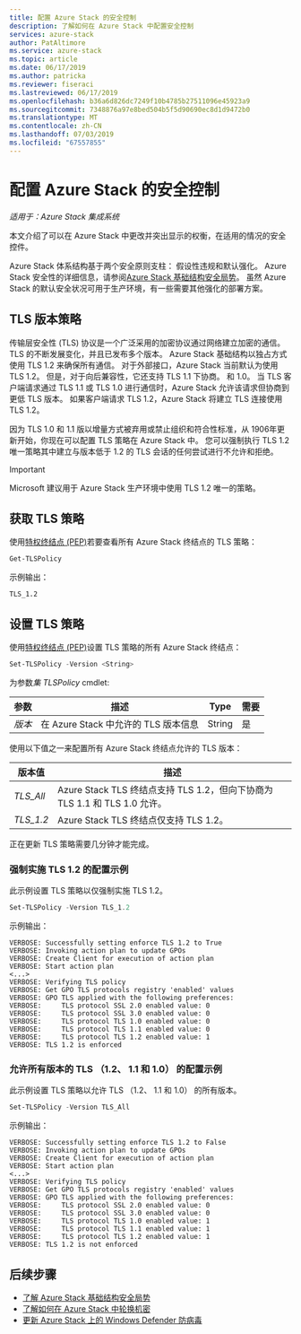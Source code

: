 ```yaml
---
title: 配置 Azure Stack 的安全控制
description: 了解如何在 Azure Stack 中配置安全控制
services: azure-stack
author: PatAltimore
ms.service: azure-stack
ms.topic: article
ms.date: 06/17/2019
ms.author: patricka
ms.reviewer: fiseraci
ms.lastreviewed: 06/17/2019
ms.openlocfilehash: b36a6d826dc7249f10b4785b27511096e45923a9
ms.sourcegitcommit: 7348876a97e8bed504b5f5d90690ec8d1d9472b0
ms.translationtype: MT
ms.contentlocale: zh-CN
ms.lasthandoff: 07/03/2019
ms.locfileid: "67557855"
---
```

# <a name="configure-azure-stack-security-controls"></a>配置 Azure Stack 的安全控制

*适用于：Azure Stack 集成系统*

本文介绍了可以在 Azure Stack 中更改并突出显示的权衡，在适用的情况的安全控件。

Azure Stack 体系结构基于两个安全原则支柱： 假设性违规和默认强化。 Azure Stack 安全性的详细信息，请参阅[Azure Stack 基础结构安全局势](azure-stack-security-foundations.md)。 虽然 Azure Stack 的默认安全状况可用于生产环境，有一些需要其他强化的部署方案。

## <a name="tls-version-policy"></a>TLS 版本策略

传输层安全性 (TLS) 协议是一个广泛采用的加密协议通过网络建立加密的通信。 TLS 的不断发展变化，并且已发布多个版本。 Azure Stack 基础结构以独占方式使用 TLS 1.2 来确保所有通信。 对于外部接口，Azure Stack 当前默认为使用 TLS 1.2。 但是，对于向后兼容性，它还支持 TLS 1.1 下协商。 和 1.0。 当 TLS 客户端请求通过 TLS 1.1 或 TLS 1.0 进行通信时，Azure Stack 允许该请求但协商到更低 TLS 版本。 如果客户端请求 TLS 1.2，Azure Stack 将建立 TLS 连接使用 TLS 1.2。

因为 TLS 1.0 和 1.1 版以增量方式被弃用或禁止组织和符合性标准，从 1906年更新开始，你现在可以配置 TLS 策略在 Azure Stack 中。 您可以强制执行 TLS 1.2 唯一策略其中建立与版本低于 1.2 的 TLS 会话的任何尝试进行不允许和拒绝。

> [!IMPORTANT]
> Microsoft 建议用于 Azure Stack 生产环境中使用 TLS 1.2 唯一的策略。

## <a name="get-tls-policy"></a>获取 TLS 策略

使用[特权终结点 (PEP)](azure-stack-privileged-endpoint.md)若要查看所有 Azure Stack 终结点的 TLS 策略：

```powershell
Get-TLSPolicy
```

示例输出：

    TLS_1.2

## <a name="set-tls-policy"></a>设置 TLS 策略

使用[特权终结点 (PEP)](azure-stack-privileged-endpoint.md)设置 TLS 策略的所有 Azure Stack 终结点：

```powershell
Set-TLSPolicy -Version <String>
```

为参数*集 TLSPolicy* cmdlet:

| 参数 | 描述 | Type | 需要 |
|---------|---------|---------|---------|
| *版本* | 在 Azure Stack 中允许的 TLS 版本信息 | String | 是|

使用以下值之一来配置所有 Azure Stack 终结点允许的 TLS 版本：

| 版本值 | 描述 |
|---------|---------|
| *TLS_All* | Azure Stack TLS 终结点支持 TLS 1.2，但向下协商为 TLS 1.1 和 TLS 1.0 允许。 |
| *TLS_1.2* | Azure Stack TLS 终结点仅支持 TLS 1.2。 | 

正在更新 TLS 策略需要几分钟才能完成。

### <a name="enforce-tls-12-configuration-example"></a>强制实施 TLS 1.2 的配置示例

此示例设置 TLS 策略以仅强制实施 TLS 1.2。

```powershell
Set-TLSPolicy -Version TLS_1.2
```

示例输出：

    VERBOSE: Successfully setting enforce TLS 1.2 to True
    VERBOSE: Invoking action plan to update GPOs
    VERBOSE: Create Client for execution of action plan
    VERBOSE: Start action plan
    <...>
    VERBOSE: Verifying TLS policy
    VERBOSE: Get GPO TLS protocols registry 'enabled' values
    VERBOSE: GPO TLS applied with the following preferences:
    VERBOSE:     TLS protocol SSL 2.0 enabled value: 0
    VERBOSE:     TLS protocol SSL 3.0 enabled value: 0
    VERBOSE:     TLS protocol TLS 1.0 enabled value: 0
    VERBOSE:     TLS protocol TLS 1.1 enabled value: 0
    VERBOSE:     TLS protocol TLS 1.2 enabled value: 1
    VERBOSE: TLS 1.2 is enforced

### <a name="allow-all-versions-of-tls-12-11-and-10-configuration-example"></a>允许所有版本的 TLS （1.2、 1.1 和 1.0） 的配置示例

此示例设置 TLS 策略以允许 TLS （1.2、 1.1 和 1.0） 的所有版本。

```powershell
Set-TLSPolicy -Version TLS_All
```

示例输出：

    VERBOSE: Successfully setting enforce TLS 1.2 to False
    VERBOSE: Invoking action plan to update GPOs
    VERBOSE: Create Client for execution of action plan
    VERBOSE: Start action plan
    <...>
    VERBOSE: Verifying TLS policy
    VERBOSE: Get GPO TLS protocols registry 'enabled' values
    VERBOSE: GPO TLS applied with the following preferences:
    VERBOSE:     TLS protocol SSL 2.0 enabled value: 0
    VERBOSE:     TLS protocol SSL 3.0 enabled value: 0
    VERBOSE:     TLS protocol TLS 1.0 enabled value: 1
    VERBOSE:     TLS protocol TLS 1.1 enabled value: 1
    VERBOSE:     TLS protocol TLS 1.2 enabled value: 1
    VERBOSE: TLS 1.2 is not enforced

## <a name="next-steps"></a>后续步骤

- [了解 Azure Stack 基础结构安全局势](azure-stack-security-foundations.md)
- [了解如何在 Azure Stack 中轮换机密](azure-stack-rotate-secrets.md)
- [更新 Azure Stack 上的 Windows Defender 防病毒](azure-stack-security-av.md)
